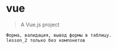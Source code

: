 # vue

> A Vue.js project

```
Форма, валидация, вывод формы в таблицу.
lesson_2 только без компонетов
